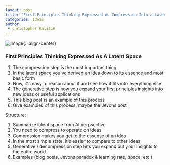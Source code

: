 ```yaml
---
layout: post
title: "First Principles Thinking Expressed As Compression Into a Latent Space"
categories: Ideas
author:
 - Christopher Kalitin
---
```

<head>
    <meta property="og:image" content="{{site.url}}/assets/images/nasa-end-state/msr.jpg">
</head>

![Image]({{site.url}}/assets/images/nasa-end-state/msr.jpg){: .align-center}  


### First Principles Thinking Expressed As A Latent Space
1. The compression step is the most important thing
2. In the latent space you've derived an idea down to its essence and most basic form
3. Now, it's easy to reason about it and see how it fits into everything else
4. The generative step is how you expand your first principles insights into new ideas or useful applications
5. This blog post is an example of this process
6. Give examples of this process, maybe the Jevons post

Structure:
1. Summarize latent space from AI perpsective
2. You need to compress to operate on ideas
3. Compression makes you get to the essense of an idea
4. In the most simple state, it's easier to compare to other ideas
5. Generative / decompression step lets you expand out your insights to the entire world
6. Examples (blog posts, Jevons paradox & learning rate, space, etc.)